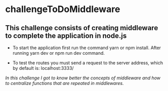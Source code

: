 # challengeToDoMiddleware

## This challenge consists of creating middleware to complete the application in node.js

- To start the application first run the command yarn or npm install. After running yarn dev or npm run dev command.

- To test the routes you must send a request to the server address, which by default is: localhost:3333/


*In this challenge I got to know better the concepts of middleware and how to centralize functions that are repeated in middlewares.*